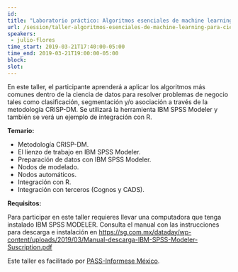 ```yaml
---
id: 
title: "Laboratorio práctico: Algoritmos esenciales de machine learning para ciencia de datos"
url: /session/taller-algoritmos-esenciales-de-machine-learning-para-ciencia-de-datos/
speakers:
 - julio-flores
time_start: 2019-03-21T17:40:00-05:00
time_end: 2019-03-21T19:00:00-05:00
block: 
slot: 
---
```


En este taller, el participante aprenderá a aplicar los algoritmos más comunes dentro de la ciencia de datos para resolver problemas de negocio tales como clasificación, segmentación y/o asociación a través de la metodología CRISP-DM. Se utilizará la herramienta IBM SPSS Modeler y también se verá un ejemplo de integración con R.

<strong>Temario:</strong>
<ul>
 	<li>Metodología CRISP-DM.</li>
 	<li>El lienzo de trabajo en IBM SPSS Modeler.</li>
 	<li>Preparación de datos con IBM SPSS Modeler.</li>
 	<li>Nodos de modelado.</li>
 	<li>Nodos automáticos.</li>
 	<li>Integración con R.</li>
 	<li>Integración con terceros (Cognos y CADS).</li>
</ul>
<strong>Requisitos:</strong>

Para participar en este taller requieres llevar una computadora que tenga instalado IBM SPSS MODELER. Consulta el manual con las instrucciones para descarga e instalación en <a class="moz-txt-link-freetext" href="https://sg.com.mx/dataday/wp-content/uploads/2019/03/Manual-descarga-IBM-SPSS-Modeler-Suscription.pdf">https://sg.com.mx/dataday/wp-content/uploads/2019/03/Manual-descarga-IBM-SPSS-Modeler-Suscription.pdf</a>

Este taller es facilitado por <a href="http://pass.mx">PASS-Informese México</a>.